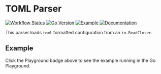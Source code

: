 # TOML Parser

[![Workflow Status][workflow-image]][workflow-url]
[![Go Version][goversion-image]][goversion-url]
[![Example][playground-image]][playground-url]
[![Documentation][doc-image]][doc-url]

This parser loads `toml` formatted configuration from an `io.ReadCloser`.

## Example

Click the Playground badge above to see the example running in the Go Playground.

``` go

```

[workflow-image]: https://github.com/krak3n/gofig/workflows/TOML%20Parser/badge.svg
[workflow-url]: https://github.com/krak3n/gofig/actions?query=workflow%3A%22TOML+Parser%22
[goversion-image]: https://img.shields.io/badge/Go-1.13+-00ADD8.svg
[goversion-url]: https://golang.org/
[playground-image]: https://img.shields.io/badge/Example-play.golang.org-00ADD8.svg
[playground-url]: https://play.golang.org/p/hJLRH9pdhON
[doc-image]: https://img.shields.io/badge/Documentation-pkg.go.dev-00ADD8.svg
[doc-url]: https://pkg.go.dev/go.krak3n.codes/gofig/parsers/toml
